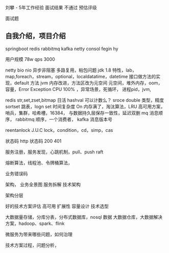 
刘攀 - 5年工作经验
面试结果 不通过
预估评级 


面试题

## 自我介绍，项目介绍
springboot
redis
rabbitmq
kafka
netty
consol
fegin
hy

用户规模  78w
qps 3000

netty bio nio 异步非阻塞
多路复用，粘包问题
jdk 1.8 特性，lab，map,foreach，stream，optional，localdatatime，datetime
接口做方法的实现，default 方法
jvm 内存改进，方法区改为元空间
元空间，堆外内存，oom，容量，Error Exception
CPU 100% ，异常场景，死循环，
进程pid，jvm,

redis 
str,set,zset,bitmap 日活
hashval 可以计数么？
sroce double 类型，精度
sortset 跳表，logn
set 时间复杂度 On
内存满了，淘汰算法，LRU
高可用方案，哨兵，集群，哈希槽，16384，
与数据持久层保存一致性，延迟双删
mq 消息顺序，
rabbitmq 顺序，一个消费者，
kafka 
消息版本号

reentanlock 
J.U.C lock，condition，cd，simp，cas 

状态码
http 状态码
200
401


服务注册，服务发现，心跳机制，pull、push
raft

熔断算法，线程池、令牌桶算法，

业务错误码

架构，
业务全景图
服务拆解
技术架构

架构分层

好的技术方案评估
高可用
扩展性
容量设计
技术选型

大数据量存储，分库分表，分布式数据库，nosql 数据
大数据仓库，大数据解决方案，hadoop、spark、flink

微服务为带来哪些问题，如何治理

技术方案过程，问题分析，











